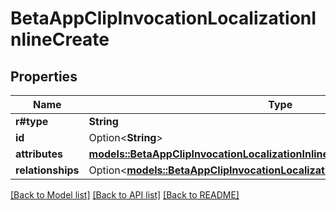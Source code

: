 # BetaAppClipInvocationLocalizationInlineCreate

## Properties

Name | Type | Description | Notes
------------ | ------------- | ------------- | -------------
**r#type** | **String** |  | 
**id** | Option<**String**> |  | [optional]
**attributes** | [**models::BetaAppClipInvocationLocalizationInlineCreateAttributes**](BetaAppClipInvocationLocalizationInlineCreate_attributes.md) |  | 
**relationships** | Option<[**models::BetaAppClipInvocationLocalizationInlineCreateRelationships**](BetaAppClipInvocationLocalizationInlineCreate_relationships.md)> |  | [optional]

[[Back to Model list]](../README.md#documentation-for-models) [[Back to API list]](../README.md#documentation-for-api-endpoints) [[Back to README]](../README.md)


